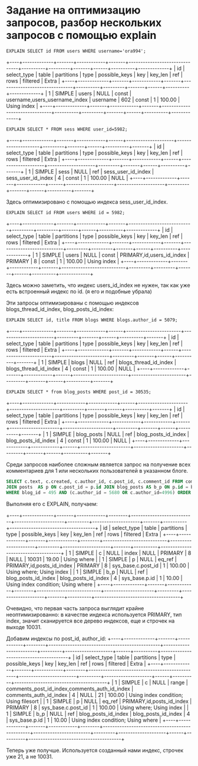 # Задание на оптимизацию запросов, разбор нескольких запросов с помощью explain
```
EXPLAIN SELECT id FROM users WHERE username='ora994';
```
+----+-------------+-------+------------+-------+-------------------------------+----------+---------+-------+------+----------+-------------+
| id | select_type | table | partitions | type  | possible_keys                 | key      | key_len | ref   | rows | filtered | Extra       |
+----+-------------+-------+------------+-------+-------------------------------+----------+---------+-------+------+----------+-------------+
|  1 | SIMPLE      | users | NULL       | const | username,users_username_index | username | 602     | const |    1 |   100.00 | Using index |
+----+-------------+-------+------------+-------+-------------------------------+----------+---------+-------+------+----------+-------------+

```
EXPLAIN SELECT * FROM sess WHERE user_id=5982;
```
+----+-------------+-------+------------+------+--------------------+--------------------+---------+-------+------+----------+-------+
| id | select_type | table | partitions | type | possible_keys      | key                | key_len | ref   | rows | filtered | Extra |
+----+-------------+-------+------------+------+--------------------+--------------------+---------+-------+------+----------+-------+
|  1 | SIMPLE      | sess  | NULL       | ref  | sess_user_id_index | sess_user_id_index | 4       | const |    1 |   100.00 | NULL  |
+----+-------------+-------+------------+------+--------------------+--------------------+---------+-------+------+----------+-------+

Здесь оптимизировано с помощью индекса sess_user_id_index.
```
EXPLAIN SELECT id FROM users WHERE id = 5982;
```
+----+-------------+-------+------------+-------+---------------------------+---------+---------+-------+------+----------+-------------+
| id | select_type | table | partitions | type  | possible_keys             | key     | key_len | ref   | rows | filtered | Extra       |
+----+-------------+-------+------------+-------+---------------------------+---------+---------+-------+------+----------+-------------+
|  1 | SIMPLE      | users | NULL       | const | PRIMARY,id,users_id_index | PRIMARY | 8       | const |    1 |   100.00 | Using index |
+----+-------------+-------+------------+-------+---------------------------+---------+---------+-------+------+----------+-------------+

Здесь можно заметить, что индекс users_id_index не нужен, так как уже есть встроенный индекс по id. (я его и подобные убрала)

Эти запросы оптимизированы с помощью индексов blogs_thread_id_index, blog_posts_id_index:

```
EXPLAIN SELECT id, title FROM blogs WHERE blogs.author_id = 5079;
```
 +----+-------------+-------+------------+------+-----------------------+-----------------------+---------+-------+------+----------+-------+
| id | select_type | table | partitions | type | possible_keys         | key                   | key_len | ref   | rows | filtered | Extra |
+----+-------------+-------+------------+------+-----------------------+-----------------------+---------+-------+------+----------+-------+
|  1 | SIMPLE      | blogs | NULL       | ref  | blogs_thread_id_index | blogs_thread_id_index | 4       | const |    1 |   100.00 | NULL  |
+----+-------------+-------+------------+------+-----------------------+-----------------------+---------+-------+------+----------+-------+

```
EXPLAIN SELECT * from blog_posts WHERE post_id = 30535;
```
+----+-------------+------------+------------+------+---------------------+---------------------+---------+-------+------+----------+-------+
| id | select_type | table      | partitions | type | possible_keys       | key                 | key_len | ref   | rows | filtered | Extra |
+----+-------------+------------+------------+------+---------------------+---------------------+---------+-------+------+----------+-------+
|  1 | SIMPLE      | blog_posts | NULL       | ref  | blog_posts_id_index | blog_posts_id_index | 4       | const |    1 |   100.00 | NULL  |
+----+-------------+------------+------------+------+---------------------+---------------------+---------+-------+------+----------+-------+


Среди запросов наиболее сложным является запрос на получение всех комментариев для 1 или нескольких пользователей в указанном блоге.


```sql
SELECT c.text, c.created, c.author_id, c.post_id, c.comment_id FROM comments AS c 
JOIN posts  AS p ON c.post_id = p.id JOIN blog_posts AS b_p ON p.id = b_p.post_id
WHERE blog_id = 495 AND (c.author_id = 5680 OR c.author_id=4996) ORDER BY c.id;
``` 
Выполняя его с EXPLAIN, получаем:

+----+-------------+-------+------------+--------+---------------------------+---------------------+---------+--------------------+-------+----------+------------------------------------+
| id | select_type | table | partitions | type   | possible_keys             | key                 | key_len | ref                | rows  | filtered | Extra                              |
+----+-------------+-------+------------+--------+---------------------------+---------------------+---------+--------------------+-------+----------+------------------------------------+
|  1 | SIMPLE      | c     | NULL       | index  | NULL                      | PRIMARY             | 8       | NULL               | 10031 |    19.00 | Using where                        |
|  1 | SIMPLE      | p     | NULL       | eq_ref | PRIMARY,id,posts_id_index | PRIMARY             | 8       | sys_base.c.post_id |     1 |   100.00 | Using where; Using index           |
|  1 | SIMPLE      | b_p   | NULL       | ref    | blog_posts_id_index       | blog_posts_id_index | 4       | sys_base.p.id      |     1 |    10.00 | Using index condition; Using where |
+----+-------------+-------+------------+--------+---------------------------+---------------------+---------+--------------------+-------+----------+------------------------------------+

Очевидно, что первая часть запроса выглядит крайне неоптимизированно: в качестве индекса используется PRIMARY, тип index, значит сканируется все дерево индексов, еще и строчек на выходе 10031.

Добавим индексы по post_id, author_id:
+----+-------------+-------+------------+--------+-----------------------------------------------+------------------------+---------+--------------------+------+----------+---------------------------------------+
| id | select_type | table | partitions | type   | possible_keys                                 | key                    | key_len | ref                | rows | filtered | Extra                                 |
+----+-------------+-------+------------+--------+-----------------------------------------------+------------------------+---------+--------------------+------+----------+---------------------------------------+
|  1 | SIMPLE      | c     | NULL       | range  | comments_post_id_index,comments_auth_id_index | comments_auth_id_index | 4       | NULL               |   21 |   100.00 | Using index condition; Using filesort |
|  1 | SIMPLE      | p     | NULL       | eq_ref | PRIMARY,id,posts_id_index                     | PRIMARY                | 8       | sys_base.c.post_id |    1 |   100.00 | Using where; Using index              |
|  1 | SIMPLE      | b_p   | NULL       | ref    | blog_posts_id_index                           | blog_posts_id_index    | 4       | sys_base.p.id      |    1 |    10.00 | Using index condition; Using where    |
+----+-------------+-------+------------+--------+-----------------------------------------------+------------------------+---------+--------------------+------+----------+---------------------------------------+

Теперь уже получше. Используется созданный нами индекс, строчек уже 21, а не 10031.



